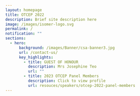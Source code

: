```yaml
---
layout: homepage
title: OTCEP 2022
description: Brief site description here
image: /images/isomer-logo.svg
permalink: /
notification: ""
sections:
  - hero:
      background: /images/Banner/csa-banner3.jpg
      url: /contact-us/
      key_highlights:
        - title: GUEST OF HONOUR
          description: Mrs Josephine Teo
          url: ""
        - title: 2023 OTCEP Panel Members
          description: Click to view profile
          url: resouces/speakers/otcep-2022-panel-members
---
```

